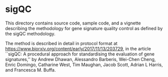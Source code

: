 # sigQC
This directory contains source code, sample code, and a vignette describing the methodology for gene signature quality control as defined by the sigQC methodology. 

The method is described in detail in protocol format at https://www.biorxiv.org/content/early/2017/11/13/203729, in the article ``sigQC: A procedural approach for standardising the evaluation of gene signatures,'' by Andrew Dhawan, Alessandro Barberis, Wei-Chen Cheng, Enric Domingo, Catharine West, Tim Maughan, Jacob Scott, Adrian L Harris, and Francesca M. Buffa.